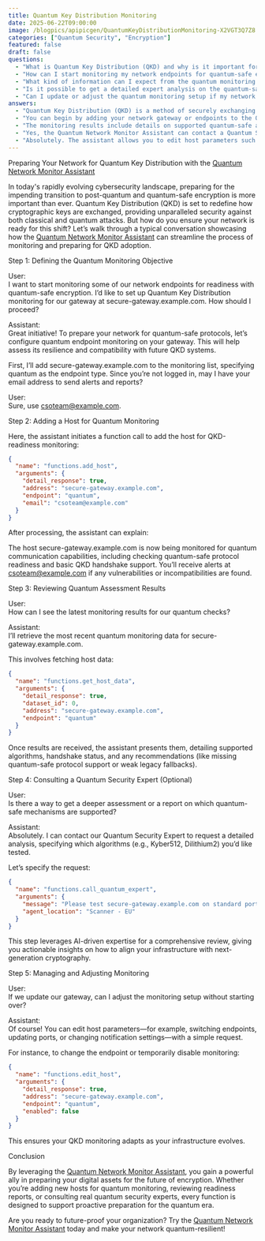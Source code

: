 ```yaml
---
title: Quantum Key Distribution Monitoring
date: 2025-06-22T09:00:00
image: /blogpics/apipicgen/QuantumKeyDistributionMonitoring-X2VGT3Q7Z8.jpg
categories: ["Quantum Security", "Encryption"]
featured: false
draft: false
questions:
  - "What is Quantum Key Distribution (QKD) and why is it important for network security?"
  - "How can I start monitoring my network endpoints for quantum-safe encryption readiness using the Quantum Network Monitor Assistant?"
  - "What kind of information can I expect from the quantum monitoring results provided by the assistant?"
  - "Is it possible to get a detailed expert analysis on the quantum-safe mechanisms supported by my network endpoints?"
  - "Can I update or adjust the quantum monitoring setup if my network infrastructure changes?"
answers:
  - "Quantum Key Distribution (QKD) is a method of securely exchanging cryptographic keys using quantum mechanics principles. It provides unparalleled security against both classical and quantum attacks, making it crucial for protecting networks as quantum computing advances."
  - "You can begin by adding your network gateway or endpoints to the Quantum Network Monitor Assistant's monitoring list, specifying them as quantum endpoints. The assistant will then assess their resilience and compatibility with future QKD systems and send alerts and reports to your email."
  - "The monitoring results include details on supported quantum-safe algorithms, the status of QKD handshakes, and recommendations such as missing quantum-safe protocol support or the presence of weak legacy fallbacks."
  - "Yes, the Quantum Network Monitor Assistant can contact a Quantum Security Expert to perform a comprehensive assessment of your endpoints. This includes testing specific post-quantum algorithms like Kyber512 and Dilithium2 and providing a readiness report with recommendations for QKD integration."
  - "Absolutely. The assistant allows you to edit host parameters such as endpoint types, ports, and notification settings without restarting the monitoring process. This flexibility ensures your QKD monitoring stays aligned with your evolving infrastructure."
---
```

Preparing Your Network for Quantum Key Distribution with the [Quantum Network Monitor Assistant](https://readyforquantum.com/?assistant=open)

In today's rapidly evolving cybersecurity landscape, preparing for the impending transition to post-quantum and quantum-safe encryption is more important than ever. Quantum Key Distribution (QKD) is set to redefine how cryptographic keys are exchanged, providing unparalleled security against both classical and quantum attacks. But how do you ensure your network is ready for this shift? Let’s walk through a typical conversation showcasing how the [Quantum Network Monitor Assistant](https://readyforquantum.com/?assistant=open) can streamline the process of monitoring and preparing for QKD adoption.

Step 1: Defining the Quantum Monitoring Objective

User:  
I want to start monitoring some of our network endpoints for readiness with quantum-safe encryption. I’d like to set up Quantum Key Distribution monitoring for our gateway at secure-gateway.example.com. How should I proceed?

Assistant:  
Great initiative! To prepare your network for quantum-safe protocols, let’s configure quantum endpoint monitoring on your gateway. This will help assess its resilience and compatibility with future QKD systems.

First, I’ll add secure-gateway.example.com to the monitoring list, specifying quantum as the endpoint type. Since you’re not logged in, may I have your email address to send alerts and reports?

User:  
Sure, use csoteam@example.com.

Step 2: Adding a Host for Quantum Monitoring

Here, the assistant initiates a function call to add the host for QKD-readiness monitoring:

```json
{
  "name": "functions.add_host",
  "arguments": {
    "detail_response": true,
    "address": "secure-gateway.example.com",
    "endpoint": "quantum",
    "email": "csoteam@example.com"
  }
}
```

After processing, the assistant can explain:

The host secure-gateway.example.com is now being monitored for quantum communication capabilities, including checking quantum-safe protocol readiness and basic QKD handshake support. You’ll receive alerts at csoteam@example.com if any vulnerabilities or incompatibilities are found.

Step 3: Reviewing Quantum Assessment Results

User:  
How can I see the latest monitoring results for our quantum checks?

Assistant:  
I’ll retrieve the most recent quantum monitoring data for secure-gateway.example.com.

This involves fetching host data:

```json
{
  "name": "functions.get_host_data",
  "arguments": {
    "detail_response": true,
    "dataset_id": 0,
    "address": "secure-gateway.example.com",
    "endpoint": "quantum"
  }
}
```

Once results are received, the assistant presents them, detailing supported algorithms, handshake status, and any recommendations (like missing quantum-safe protocol support or weak legacy fallbacks).

Step 4: Consulting a Quantum Security Expert (Optional)

User:  
Is there a way to get a deeper assessment or a report on which quantum-safe mechanisms are supported?

Assistant:  
Absolutely. I can contact our Quantum Security Expert to request a detailed analysis, specifying which algorithms (e.g., Kyber512, Dilithium2) you’d like tested.

Let’s specify the request:

```json
{
  "name": "functions.call_quantum_expert",
  "arguments": {
    "message": "Please test secure-gateway.example.com on standard ports for Kyber512, Dilithium2, and other post-quantum algorithms. Provide a readiness report with recommendations for QKD integration.",
    "agent_location": "Scanner - EU"
  }
}
```

This step leverages AI-driven expertise for a comprehensive review, giving you actionable insights on how to align your infrastructure with next-generation cryptography.

Step 5: Managing and Adjusting Monitoring

User:  
If we update our gateway, can I adjust the monitoring setup without starting over?

Assistant:  
Of course! You can edit host parameters—for example, switching endpoints, updating ports, or changing notification settings—with a simple request.

For instance, to change the endpoint or temporarily disable monitoring:

```json
{
  "name": "functions.edit_host",
  "arguments": {
    "detail_response": true,
    "address": "secure-gateway.example.com",
    "endpoint": "quantum",
    "enabled": false
  }
}
```

This ensures your QKD monitoring adapts as your infrastructure evolves.

Conclusion

By leveraging the [Quantum Network Monitor Assistant](https://readyforquantum.com/?assistant=open), you gain a powerful ally in preparing your digital assets for the future of encryption. Whether you’re adding new hosts for quantum monitoring, reviewing readiness reports, or consulting real quantum security experts, every function is designed to support proactive preparation for the quantum era.

Are you ready to future-proof your organization? Try the [Quantum Network Monitor Assistant](https://readyforquantum.com/?assistant=open) today and make your network quantum-resilient!
